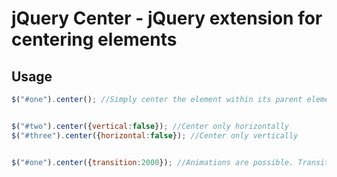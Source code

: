 jQuery Center - jQuery extension for centering elements
==================================================

Usage
--------------------------------------

```js
$("#one").center(); //Simply center the element within its parent element


$("#two").center({vertical:false}); //Center only horizontally
$("#three").center({horizontal:false}); //Center only vertically


$("#one").center({transition:2000}); //Animations are possible. Transition period specified in ms.
```
